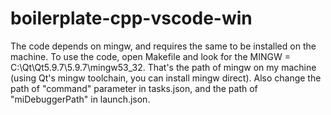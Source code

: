 ﻿# boilerplate-cpp-vscode-win
The code depends on mingw, and requires the same to be installed on the machine. To use the code, open Makefile and look for the MINGW = C:\Qt\Qt5.9.7\5.9.7\mingw53_32. That's the path of mingw on my machine (using Qt's mingw toolchain, you can install mingw direct). 
Also change the path of "command" parameter in tasks.json, and the path of "miDebuggerPath" in launch.json.

